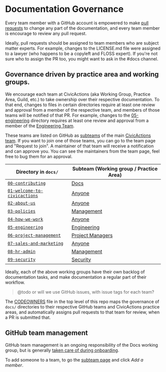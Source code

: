 # Documentation Governance

Every team member with a GitHub account is empowered to make [pull requests](git-workflow.md) to change any part of the documentation, and every team member is encourage to review any pull request.

Ideally, pull requests should be assigned to team members who are subject matter experts. For example, changes to the LICENSE.md file were assigned to a lawyer (who happens to be a copyleft and FLOSS expert). If you're not sure who to assign the PR too, you might want to ask in the #docs channel.

## Governance driven by practice area and working groups.

We encourage each team at CivicActions (aka Working Group, Practice Area, Guild, etc.) to take ownership over their respective documentation. To that end, changes to files in certain directories require at least one review and approval from a member of the respective team, and members of those teams will be notified of that PR. For example, changes to the [05-engineering](../05-engineering) directory requires at least one review and approval from a member of the [Engineering Team](https://github.com/orgs/CivicActions/teams/engineering/members).

These teams are listed on GitHub as [subteams](https://github.com/orgs/CivicActions/teams/civicactions-team/teams) of the main [CivicActions team](https://github.com/orgs/CivicActions/teams/civicactions-team). If you want to join one of those teams, you can go to the team page and "Request to join". A maintainer of that team will receive a notification and can approve you. You can see the maintainers from the team page, feel free to bug them for an approval.

| **Directory in `docs/`**                                       | **Subteam (Working group / Practice Area)**                                    |
| -------------------------------------------------------------- | ------------------------------------------------------------------------------ |
| [`00-contributing`](../00-contributing/)                       | [Docs](https://github.com/orgs/CivicActions/teams/docs/members)                |
| [`01-welcome-to-civicactions`](../01-welcome-to-civicactions) | [Anyone](https://github.com/orgs/CivicActions/teams/civicactions-team/members) |
| [`02-about-us`](../02-about-us)                               | [Anyone](https://github.com/orgs/CivicActions/teams/civicactions-team/members) |
| [`03-policies`](../03-policies)                               | [Management](https://github.com/orgs/CivicActions/teams/management/members)    |
| [`04-how-we-work`](../04-how-we-work)                         | [Anyone](https://github.com/orgs/CivicActions/teams/civicactions-team/members) |
| [`05-engineering`](../05-engineering)                         | [Engineering](https://github.com/orgs/CivicActions/teams/engineering/members)  |
| [`06-project-management`](../06-project-management)           | [Project Managers](https://github.com/orgs/CivicActions/teams/pm/members)      |
| [`07-sales-and-marketing`](../07-sales-and-marketing)         | [Anyone](https://github.com/orgs/CivicActions/teams/civicactions-team/members) |
| [`08-hr-admin`](../08-hr-admin)                               | [Management](https://github.com/orgs/CivicActions/teams/management/members)    |
| [`09-security`](../09-security)                               | [Security](https://github.com/orgs/CivicActions/teams/security/members)        |

Ideally, each of the above working groups have their own backlog of documentation tasks, and make documentation a regular part of their workflow.

> @todo or will we use GitHub issues, with issue tags for each team?

The [CODEOWNERS](https://github.com/civicactions/handbook/blob/master/CODEOWNERS) file in the top level of this repo maps the governance of `docs/` directories to their respective GitHub teams and CivicActions practice areas, and automatically assigns pull requests to that team for review, when a PR is submitted that.

## GitHub team management

GitHub team management is an ongoing responsibility of the Docs working group, but is generally [taken care of during onboarding](https://trello.com/c/I5L6gPiQ/174-add-to-github).

To add someone to a team, to go the [subteam page](https://github.com/orgs/CivicActions/teams/civicactions-team/teams) and click _Add a member_.
